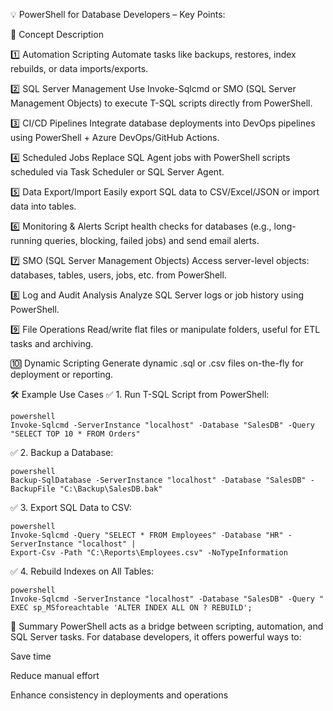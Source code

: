 💡 PowerShell for Database Developers – Key Points:

🔢	Concept	Description

1️⃣	Automation Scripting	Automate tasks like backups, restores, index rebuilds, or data imports/exports.

2️⃣	SQL Server Management	Use Invoke-Sqlcmd or SMO (SQL Server Management Objects) to execute T-SQL scripts directly from PowerShell.

3️⃣	CI/CD Pipelines	Integrate database deployments into DevOps pipelines using PowerShell + Azure DevOps/GitHub Actions.

4️⃣	Scheduled Jobs	Replace SQL Agent jobs with PowerShell scripts scheduled via Task Scheduler or SQL Server Agent.

5️⃣	Data Export/Import	Easily export SQL data to CSV/Excel/JSON or import data into tables.

6️⃣	Monitoring & Alerts	Script health checks for databases (e.g., long-running queries, blocking, failed jobs) and send email alerts.

7️⃣	SMO (SQL Server Management Objects)	Access server-level objects: databases, tables, users, jobs, etc. from PowerShell.

8️⃣	Log and Audit Analysis	Analyze SQL Server logs or job history using PowerShell.

9️⃣	File Operations	Read/write flat files or manipulate folders, useful for ETL tasks and archiving.

🔟	Dynamic Scripting	Generate dynamic .sql or .csv files on-the-fly for deployment or reporting.


🛠️ Example Use Cases
✅ 1. Run T-SQL Script from PowerShell:
```
powershell
Invoke-Sqlcmd -ServerInstance "localhost" -Database "SalesDB" -Query "SELECT TOP 10 * FROM Orders"
```

✅ 2. Backup a Database:
```
powershell
Backup-SqlDatabase -ServerInstance "localhost" -Database "SalesDB" -BackupFile "C:\Backup\SalesDB.bak"
```

✅ 3. Export SQL Data to CSV:
```
powershell
Invoke-Sqlcmd -Query "SELECT * FROM Employees" -Database "HR" -ServerInstance "localhost" | 
Export-Csv -Path "C:\Reports\Employees.csv" -NoTypeInformation
```

✅ 4. Rebuild Indexes on All Tables:
```
powershell
Invoke-Sqlcmd -ServerInstance "localhost" -Database "SalesDB" -Query "
EXEC sp_MSforeachtable 'ALTER INDEX ALL ON ? REBUILD';
```

📌 Summary
PowerShell acts as a bridge between scripting, automation, and SQL Server tasks. For database developers, it offers powerful ways to:

Save time

Reduce manual effort

Enhance consistency in deployments and operations

